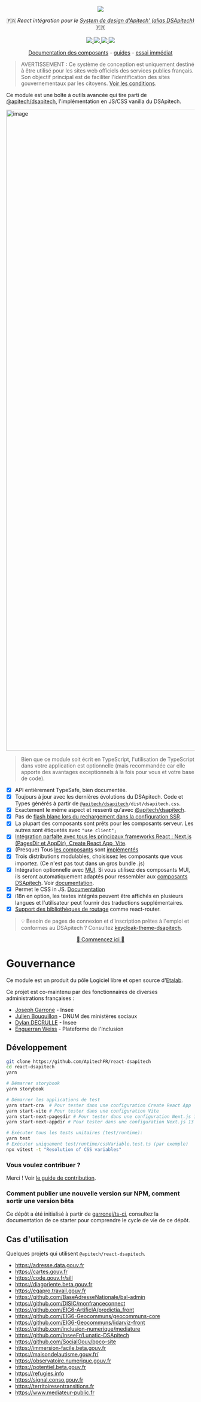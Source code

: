 <p align="center">
    <img src="https://github.com/ApitechFR/react-dsapitech/releases/download/assets/dsapitech-react_repo-card.png">  
</p>
<p align="center">
    🇫🇷 <i>React intégration pour le <a href="https://www.apitech.fr/">System de design d'Apitech' (alias DSApitech)</a></i> 🇫🇷 
    <br>
    <br>
    <a href="https://github.com/ApitechFR/react-dsapitech/actions">
      <img src="https://github.com/ApitechFR/react-dsapitech/actions/workflows/ci.yaml/badge.svg">
    </a>
    <a href="https://www.npmjs.com/package/@apitech/react-dsapitech">
      <img src="https://img.shields.io/npm/v/@apitech/react-dsapitech?logo=npm">
    </a>
    <a href="https://bundlephobia.com/package/@apitech/react-dsapitech">
      <img src="https://img.shields.io/bundlephobia/minzip/@apitech/react-dsapitech">
    </a>
    <a href="https://github.com/ApitechFR/react-dsapitech/blob/main/LICENSE">
      <img src="https://img.shields.io/npm/l/@apitech/react-dsapitech">
    </a>
</p>
<p align="center">
  <a href="https://components.react-dsapitech.codegouv.studio">Documentation des composants</a>
  -
  <a href="https://react-dsapitech.codegouv.studio">guides</a>
  -
  <a href="https://stackblitz.com/edit/nextjs-j2wba3?file=pages/index.tsx">essai immédiat</a>
</p>

> AVERTISSEMENT : Ce système de conception est uniquement destiné à être utilisé pour les sites web officiels des services publics français.  
> Son objectif principal est de faciliter l'identification des sites gouvernementaux par les citoyens. [Voir les conditions](https://www.apitech.fr/utilisation-et-organisation/perimetre-d-application).

Ce module est une boîte à outils avancée qui tire parti de [@apitech/dsapitech](https://github.com/ApitechFR/dsapitech), l'implémentation en JS/CSS vanilla du DSApitech.

<a href="https://youtu.be/5q88JgXUAY4">
  <img width="1712" alt="image" src="https://user-images.githubusercontent.com/6702424/224423044-c1823249-eab6-4844-af43-d059c01416af.png">
</a>

> Bien que ce module soit écrit en TypeScript, l'utilisation de TypeScript dans votre application est optionnelle (mais recommandée car elle apporte des avantages exceptionnels à la fois pour vous et votre base de code).

-   [x] API entièrement TypeSafe, bien documentée.
-   [x] Toujours à jour avec les dernières évolutions du DSApitech.
        Code et Types générés à partir de [`@apitech/dsapitech`](https://www.npmjs.com/package/@apitech/dsapitech)`/dist/dsapitech.css`.
-   [x] Exactement le même aspect et ressenti qu'avec [@apitech/dsapitech](https://www.npmjs.com/package/@apitech/dsapitech).
-   [x] Pas de [flash blanc lors du rechargement dans la configuration SSR](https://github.com/codegouvfr/@apitech/react-dsapitech/issues/2#issuecomment-1257263480).
-   [x] La plupart des composants sont prêts pour les composants serveur. Les autres sont étiquetés avec `"use client";`
-   [x] [Intégration parfaite avec tous les principaux frameworks React : Next.js (PagesDir et AppDir), Create React App, Vite](https://react-dsapitech.codegouv.studio/).
-   [x] (Presque) Tous [les composants](https://www.apitech.fr/elements-d-interface) sont [implémentés](https://components.react-dsapitech.codegouv.studio/)
-   [x] Trois distributions modulables, choisissez les composants que vous importez. (Ce n'est pas tout dans un gros bundle .js)
-   [x] Intégration optionnelle avec [MUI](https://mui.com/). Si vous utilisez des composants MUI, ils seront
        automatiquement adaptés pour ressembler aux [composants DSApitech](https://www.apitech.fr/elements-d-interface). Voir [documentation](https://react-dsapitech.codegouv.studio/mui-integration).
-   [x] Permet le CSS in JS. [Documentation](https://react-dsapitech.codegouv.studio/css-in-js)
-   [x] i18n en option, les textes intégrés peuvent être affichés en plusieurs langues et l'utilisateur peut fournir des traductions supplémentaires.
-   [x] [Support des bibliothèques de routage](https://react-dsapitech.codegouv.studio/routing) comme react-router.

> 💡 Besoin de pages de connexion et d'inscription prêtes à l'emploi et conformes au DSApitech ? Consultez [keycloak-theme-dsapitech](https://github.com/codegouvfr/keycloak-theme-dsapitech).

<p align="center">
  <a href="https://react-dsapitech.codegouv.studio/">🚀 Commencez ici 🚀 </a>
</p>

# Gouvernance

Ce module est un produit du pôle Logiciel libre et open source d'[Etalab](https://code.gouv.fr/en/mission/).

Ce projet est co-maintenu par des fonctionnaires de diverses administrations françaises :

-   [Joseph Garrone](https://github.com/garronej) - Insee
-   [Julien Bouquillon](https://github.com/revolunet) - DNUM des ministères sociaux
-   [Dylan DECRULLE](https://github.com/ddecrulle) - Insee
-   [Enguerran Weiss](https://github.com/enguerranws) - Plateforme de l'Inclusion

## Développement

```bash
git clone https://github.com/ApitechFR/react-dsapitech
cd react-dsapitech
yarn

# Démarrer storybook
yarn storybook

# Démarrer les applications de test
yarn start-cra  # Pour tester dans une configuration Create React App
yarn start-vite # Pour tester dans une configuration Vite
yarn start-next-pagesdir # Pour tester dans une configuration Next.js 13 PagesDir (la configuration par défaut)
yarn start-next-appdir # Pour tester dans une configuration Next.js 13 AppDir

# Exécuter tous les tests unitaires (test/runtime):
yarn test
# Exécuter uniquement test/runtime/cssVariable.test.ts (par exemple)
npx vitest -t "Resolution of CSS variables"
```

### Vous voulez contribuer ?

Merci ! Voir [le guide de contribution](https://github.com/ApitechFR/react-dsapitech/blob/main/CONTRIBUTING.md).

### Comment publier une nouvelle version sur NPM, comment sortir une version bêta

Ce dépôt a été initialisé à partir de [garronej/ts-ci](https://github.com/garronej/ts-ci), consultez la
documentation de ce starter pour comprendre le cycle de vie de ce dépôt.

## Cas d'utilisation

Quelques projets qui utilisent `@apitech/react-dsapitech`.

-   https://adresse.data.gouv.fr
-   https://cartes.gouv.fr
-   https://code.gouv.fr/sill
-   https://diagoriente.beta.gouv.fr
-   https://egapro.travail.gouv.fr
-   https://github.com/BaseAdresseNationale/bal-admin
-   https://github.com/DISIC/monfranceconnect
-   https://github.com/EIG6-ArtificIA/predictia_front
-   https://github.com/EIG6-Geocommuns/geocommuns-core
-   https://github.com/EIG6-Geocommuns/lidarviz-front
-   https://github.com/inclusion-numerique/mediature
-   https://github.com/InseeFr/Lunatic-DSApitech
-   https://github.com/SocialGouv/bpco-site
-   https://immersion-facile.beta.gouv.fr
-   https://maisondelautisme.gouv.fr/
-   https://observatoire.numerique.gouv.fr
-   https://potentiel.beta.gouv.fr
-   https://refugies.info
-   https://signal.conso.gouv.fr
-   https://territoiresentransitions.fr
-   https://www.mediateur-public.fr
